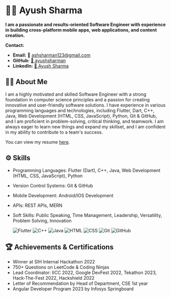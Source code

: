 # 👨🏻 Ayush Sharma

**I am a passionate and results-oriented Software Engineer with experience in building cross-platform mobile apps, web applications, and content creation.**

**Contact:**

* **Email:** 📧 ashsharman123@gmail.com
* **GitHub:** [🚀 ayushsharman](https://github.com/ayushsharman)
* **LinkedIn:** [🔗 Ayush Sharma](https://www.linkedin.com/in/ayush-sharman/)

## 👨‍💻 About Me

I am a highly motivated and skilled Software Engineer with a strong foundation in computer science principles and a passion for creating innovative and user-friendly software solutions. I have experience in various programming languages and technologies, including Flutter, Dart, C++, Java, Web Development (HTML, CSS, JavaScript), Python, Git & GitHub, and I am proficient in problem-solving, critical thinking, and teamwork. I am always eager to learn new things and expand my skillset, and I am confident in my ability to contribute to a team's success.

You can view my resume [here](https://drive.google.com/file/d/1zuPsU2yWOxsIrqjToT6f77Bj4hM_2MfJ/view?usp=sharing).

## ⚙️ Skills

* Programming Languages: Flutter (Dart), C++, Java, Web Development (HTML, CSS, JavaScript), Python
* Version Control Systems: Git & GitHub
* Mobile Development: Android/IOS Development
* APIs: REST APIs, MERN
* Soft Skills: Public Speaking, Time Management, Leadership, Versatility, Problem Solving, Innovation

  ![Flutter](https://img.shields.io/badge/Flutter-%2302569B.svg?&style=for-the-badge&logo=Flutter&logoColor=white)
  ![C++](https://img.shields.io/badge/C++-%2300599C.svg?&style=for-the-badge&logo=C%2B%2B&logoColor=white)
  ![Java](https://img.shields.io/badge/Java-%23ED8B00.svg?&style=for-the-badge&logo=Java&logoColor=white)
  ![HTML](https://img.shields.io/badge/HTML-%23E34F26.svg?&style=for-the-badge&logo=HTML5&logoColor=white)
  ![CSS](https://img.shields.io/badge/CSS-%231572B6.svg?&style=for-the-badge&logo=CSS3&logoColor=white)
  ![Git](https://img.shields.io/badge/Git-%23F05032.svg?&style=for-the-badge&logo=Git&logoColor=white)
  ![GitHub](https://img.shields.io/badge/GitHub-%23181717.svg?&style=for-the-badge&logo=GitHub&logoColor=white)

## 🏆 Achievements & Certifications

* Winner at SIH Internal Hackathon 2022
* 750+ Questions on LeetCode & Coding Ninjas
* Lead Coordinator: IICC 2022, Google DevFest 2022, Tekathon 2023, Hack-The-Fest 2022, Hackshield 2022
* Letter of Recommendation by Head of Department, CSE 1st year
* Angular Developer Program 2023 by Infosys Springboard
